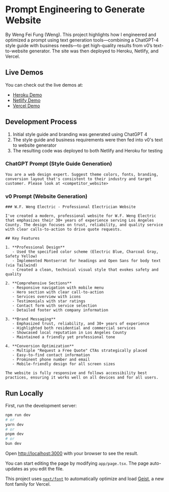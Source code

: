 # Prompt Engineering to Generate Website

By Weng Fei Fung (Weng). This project highlights how I engineered and optimized a prompt using text generation tools—combining a ChatGPT-4 style guide with business needs—to get high-quality results from v0’s text-to-website generator. The site was then deployed to Heroku, Netlify, and Vercel.

## Live Demos

You can check out the live demos at:
- [Heroku Demo](https://wf-electric-becd0dc31639.herokuapp.com/)
- [Netlify Demo](https://effortless-creponne-47734f.netlify.app/)
- [Vercel Demo](https://ai-generated-website.vercel.app/)

## Development Process

1. Initial style guide and branding was generated using ChatGPT 4
2. The style guide and business requirements were then fed into v0's text to website generator
3. The resulting code was deployed to both Netlify and Heroku for testing

### ChatGPT Prompt (Style Guide Generation)
```
You are a web design expert. Suggest theme colors, fonts, branding, conversion layout that's consistent to their industry and target customer. Please look at <competitor_website>
```

### v0 Prompt (Website Generation)
```
### W.F. Weng Electric - Professional Electrician Website

I've created a modern, professional website for W.F. Weng Electric that emphasizes their 30+ years of experience serving Los Angeles County. The design focuses on trust, reliability, and quality service with clear calls-to-action to drive quote requests.

## Key Features

1. **Professional Design**
   - Used the specified color scheme (Electric Blue, Charcoal Gray, Safety Yellow)
   - Implemented Montserrat for headings and Open Sans for body text (via Tailwind)
   - Created a clean, technical visual style that evokes safety and quality

2. **Comprehensive Sections**
   - Responsive navigation with mobile menu
   - Hero section with clear call-to-action
   - Services overview with icons
   - Testimonials with star ratings
   - Contact form with service selection
   - Detailed footer with company information

3. **Brand Messaging**
   - Emphasized trust, reliability, and 30+ years of experience
   - Highlighted both residential and commercial services
   - Showcased local reputation in Los Angeles County
   - Maintained a friendly yet professional tone

4. **Conversion Optimization**
   - Multiple "Request a Free Quote" CTAs strategically placed
   - Easy-to-find contact information
   - Prominent phone number and email
   - Mobile-friendly design for all screen sizes

The website is fully responsive and follows accessibility best practices, ensuring it works well on all devices and for all users.
```

## Run Locally

First, run the development server:

```bash
npm run dev
# or
yarn dev
# or
pnpm dev
# or
bun dev
```

Open [http://localhost:3000](http://localhost:3000) with your browser to see the result.

You can start editing the page by modifying `app/page.tsx`. The page auto-updates as you edit the file.

This project uses [`next/font`](https://nextjs.org/docs/app/building-your-application/optimizing/fonts) to automatically optimize and load [Geist](https://vercel.com/font), a new font family for Vercel.